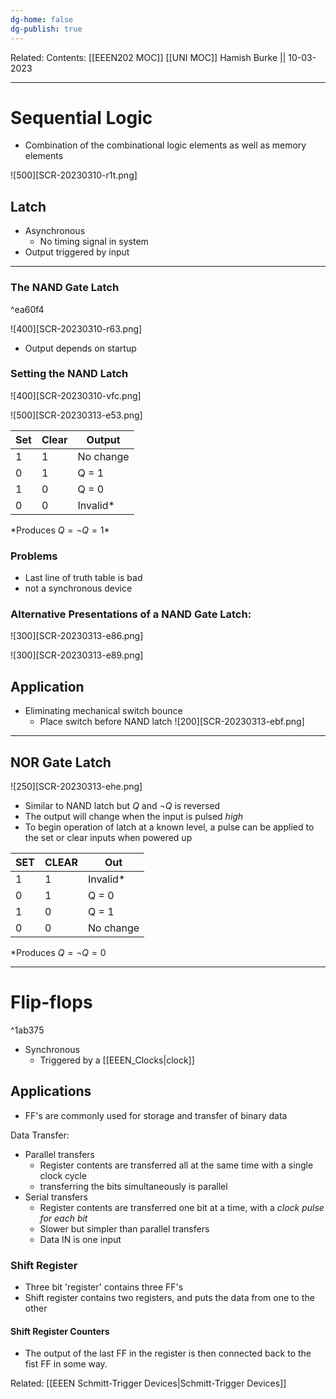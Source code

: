 ```yaml
---
dg-home: false
dg-publish: true
---
```


Related: 
Contents: [[EEEN202 MOC]]
[[UNI MOC]]
Hamish Burke || 10-03-2023
***

# Sequential Logic

- Combination of the combinational logic elements as well as memory elements

![500][SCR-20230310-r1t.png]

## Latch

- Asynchronous
	- No timing signal in system
- Output triggered by input


***

### The NAND Gate Latch

^ea60f4

![400][SCR-20230310-r63.png]
- Output depends on startup

### Setting the NAND Latch

![400][SCR-20230310-vfc.png]

![500][SCR-20230313-e53.png]

| Set | Clear | Output    |
| --- | ----- | --------- |
| 1   | 1     | No change |
| 0   | 1     | Q = 1     |
| 1   | 0     | Q = 0     |
| 0   | 0     | Invalid*   |

*Produces $Q = \neg Q = 1$\*

### Problems

- Last line of truth table is bad
- not a synchronous device

### Alternative Presentations of a NAND Gate Latch:

![300][SCR-20230313-e86.png]

![300][SCR-20230313-e89.png]

## Application

- Eliminating mechanical switch bounce
	- Place switch before NAND latch
![200][SCR-20230313-ebf.png]


***

## NOR Gate Latch

![250][SCR-20230313-ehe.png]

- Similar to NAND latch but $Q$ and $\neg Q$ is reversed
- The output will change when the input is pulsed *high*
- To begin operation of latch at a known level, a pulse can be applied to the set or clear inputs when powered up

| SET | CLEAR | Out       |
| --- | ----- | --------- |
| 1   | 1     | Invalid*  |
| 0   | 1     | Q = 0     |
| 1   | 0     | Q = 1     |
| 0   | 0     | No change |

*Produces $Q = \neg Q = 0$


***

# Flip-flops

^1ab375

- Synchronous
	- Triggered by a [[EEEN_Clocks\|clock]]

## Applications

- FF's are commonly used for storage and transfer of binary data

Data Transfer:
- Parallel transfers
	- Register contents are transferred all at the same time with a single clock cycle
	- transferring the bits simultaneously is parallel
- Serial transfers
	- Register contents are transferred one bit at a time, with a *clock pulse for each bit*
	- Slower but simpler than parallel transfers
	- Data IN is one input

### Shift Register

- Three bit 'register' contains three FF's
- Shift register contains two registers, and puts the data from one to the other

#### Shift Register Counters

- The output of the last FF in the register is then connected back to the fist FF in some way.

Related: [[EEEN Schmitt-Trigger Devices\|Schmitt-Trigger Devices]]









